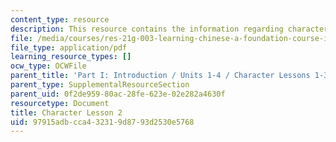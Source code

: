 ```yaml
---
content_type: resource
description: This resource contains the information regarding character lesson 2.
file: /media/courses/res-21g-003-learning-chinese-a-foundation-course-in-mandarin-spring-2011/97915adbcca432319d8793d2530e5768_MITRES_21G_003S11_char02.pdf
file_type: application/pdf
learning_resource_types: []
ocw_type: OCWFile
parent_title: 'Part I: Introduction / Units 1-4 / Character Lessons 1-3'
parent_type: SupplementalResourceSection
parent_uid: 0f2de959-80ac-28fe-623e-02e282a4630f
resourcetype: Document
title: Character Lesson 2
uid: 97915adb-cca4-3231-9d87-93d2530e5768
---
```

